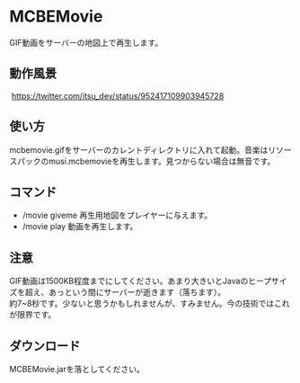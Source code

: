 # MCBEMovie
GIF動画をサーバーの地図上で再生します。  
  
## 動作風景
<img src="">    
<a href="https://twitter.com/itsu_dev/status/952417109903945728">https://twitter.com/itsu_dev/status/952417109903945728</a>    
  
## 使い方
mcbemovie.gifをサーバーのカレントディレクトリに入れて起動。音楽はリソースパックのmusi.mcbemovieを再生します。見つからない場合は無音です。  
  
## コマンド
- /movie giveme 再生用地図をプレイヤーに与えます。  
- /movie play 動画を再生します。  
  
## 注意
GIF動画は1500KB程度までにしてください。あまり大きいとJavaのヒープサイズを超え、あっという間にサーバーが逝きます（落ちます）。  
約7~8秒です。少ないと思うかもしれませんが、すみません。今の技術ではこれが限界です。  
  
## ダウンロード
MCBEMovie.jarを落としてください。  
